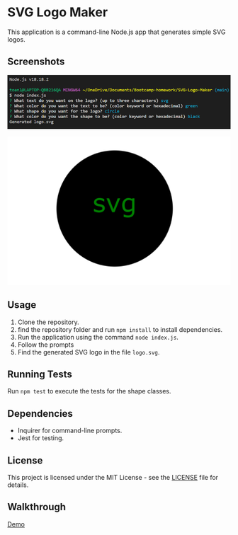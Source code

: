 # SVG Logo Maker

This application is a command-line Node.js app that generates simple SVG logos.

## Screenshots
![Command Line](./logo%20svg.png)

![SVG generated logo](./logo%20svg%201.png)

## Usage

1. Clone the repository.
2. find the repository folder and run `npm install` to install dependencies.
3. Run the application using the command `node index.js`.
4. Follow the prompts 
5. Find the generated SVG logo in the file `logo.svg`.

## Running Tests

Run `npm test` to execute the tests for the shape classes.

## Dependencies

- Inquirer for command-line prompts.
- Jest for testing.

## License
This project is licensed under the MIT License - see the [LICENSE](LICENSE) file for details.

## Walkthrough

[Demo](https://drive.google.com/file/d/1F98Z5y_NjQrbNAHXIy_PEVd3fB9h-GsP/view)
